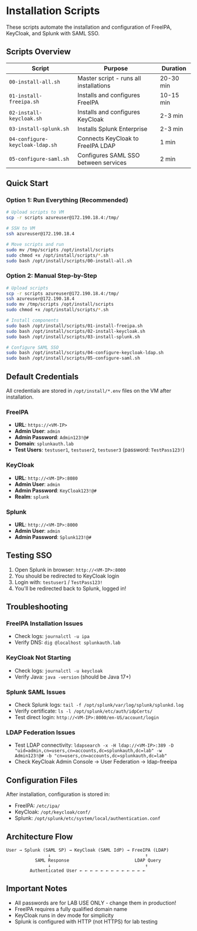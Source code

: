 # Installation Scripts

These scripts automate the installation and configuration of FreeIPA, KeyCloak, and Splunk with SAML SSO.

## Scripts Overview

| Script | Purpose | Duration |
|--------|---------|----------|
| `00-install-all.sh` | Master script - runs all installations | 20-30 min |
| `01-install-freeipa.sh` | Installs and configures FreeIPA | 10-15 min |
| `02-install-keycloak.sh` | Installs and configures KeyCloak | 2-3 min |
| `03-install-splunk.sh` | Installs Splunk Enterprise | 2-3 min |
| `04-configure-keycloak-ldap.sh` | Connects KeyCloak to FreeIPA LDAP | 1 min |
| `05-configure-saml.sh` | Configures SAML SSO between services | 2 min |

## Quick Start

### Option 1: Run Everything (Recommended)

```bash
# Upload scripts to VM
scp -r scripts azureuser@172.190.18.4:/tmp/

# SSH to VM
ssh azureuser@172.190.18.4

# Move scripts and run
sudo mv /tmp/scripts /opt/install/scripts
sudo chmod +x /opt/install/scripts/*.sh
sudo bash /opt/install/scripts/00-install-all.sh
```

### Option 2: Manual Step-by-Step

```bash
# Upload scripts
scp -r scripts azureuser@172.190.18.4:/tmp/
ssh azureuser@172.190.18.4
sudo mv /tmp/scripts /opt/install/scripts
sudo chmod +x /opt/install/scripts/*.sh

# Install components
sudo bash /opt/install/scripts/01-install-freeipa.sh
sudo bash /opt/install/scripts/02-install-keycloak.sh
sudo bash /opt/install/scripts/03-install-splunk.sh

# Configure SAML SSO
sudo bash /opt/install/scripts/04-configure-keycloak-ldap.sh
sudo bash /opt/install/scripts/05-configure-saml.sh
```

## Default Credentials

All credentials are stored in `/opt/install/*.env` files on the VM after installation.

### FreeIPA
- **URL**: `https://<VM-IP>`
- **Admin User**: `admin`
- **Admin Password**: `Admin123!@#`
- **Domain**: `splunkauth.lab`
- **Test Users**: `testuser1`, `testuser2`, `testuser3` (password: `TestPass123!`)

### KeyCloak
- **URL**: `http://<VM-IP>:8080`
- **Admin User**: `admin`
- **Admin Password**: `KeyCloak123!@#`
- **Realm**: `splunk`

### Splunk
- **URL**: `http://<VM-IP>:8000`
- **Admin User**: `admin`
- **Admin Password**: `Splunk123!@#`

## Testing SSO

1. Open Splunk in browser: `http://<VM-IP>:8000`
2. You should be redirected to KeyCloak login
3. Login with: `testuser1` / `TestPass123!`
4. You'll be redirected back to Splunk, logged in!

## Troubleshooting

### FreeIPA Installation Issues
- Check logs: `journalctl -u ipa`
- Verify DNS: `dig @localhost splunkauth.lab`

### KeyCloak Not Starting
- Check logs: `journalctl -u keycloak`
- Verify Java: `java -version` (should be Java 17+)

### Splunk SAML Issues
- Check Splunk logs: `tail -f /opt/splunk/var/log/splunk/splunkd.log`
- Verify certificate: `ls -l /opt/splunk/etc/auth/idpCerts/`
- Test direct login: `http://<VM-IP>:8000/en-US/account/login`

### LDAP Federation Issues
- Test LDAP connectivity: `ldapsearch -x -H ldap://<VM-IP>:389 -D "uid=admin,cn=users,cn=accounts,dc=splunkauth,dc=lab" -w Admin123!@# -b "cn=users,cn=accounts,dc=splunkauth,dc=lab"`
- Check KeyCloak Admin Console → User Federation → ldap-freeipa

## Configuration Files

After installation, configuration is stored in:
- FreeIPA: `/etc/ipa/`
- KeyCloak: `/opt/keycloak/conf/`
- Splunk: `/opt/splunk/etc/system/local/authentication.conf`

## Architecture Flow

```
User → Splunk (SAML SP) → KeyCloak (SAML IdP) → FreeIPA (LDAP)
                ↓                                    ↑
           SAML Response                         LDAP Query
                ↓                                    ↑
         Authenticated User ← ← ← ← ← ← ← ← ← ← ← ← ←
```

## Important Notes

- All passwords are for LAB USE ONLY - change them in production!
- FreeIPA requires a fully qualified domain name
- KeyCloak runs in dev mode for simplicity
- Splunk is configured with HTTP (not HTTPS) for lab testing
